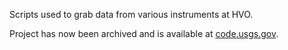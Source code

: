 Scripts used to grab data from various instruments at HVO.

Project has now been archived and is available at [code.usgs.gov](https://code.usgs.gov/vsc/hvo/hvo-data-retrievers).
